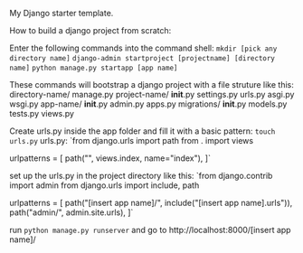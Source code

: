 My Django starter template. 

How to build a django project from scratch:

Enter the following commands into the command shell:
`mkdir [pick any directory name]`
`django-admin startproject [projectname] [directory name]`
`python manage.py startapp [app name]`

These commands will bootstrap a django project with a file struture like this:
directory-name/
    manage.py
    project-name/
        __init__.py
        settings.py
        urls.py
        asgi.py
        wsgi.py
    app-name/
    __init__.py
    admin.py
    apps.py
    migrations/
        __init__.py
    models.py
    tests.py
    views.py
    
Create urls.py inside the app folder and fill it with a basic pattern:
`touch urls.py`
urls.py:
`from django.urls import path
from . import views

urlpatterns = [
  path("", views.index, name="index"),
]`

set up the urls.py in the project directory like this:
`from django.contrib import admin
from django.urls import include, path

urlpatterns = [
    path("[insert app name]/", include("[insert app name].urls")),
    path("admin/", admin.site.urls),
]`

run `python manage.py runserver`
and go to http://localhost:8000/[insert app name]/

